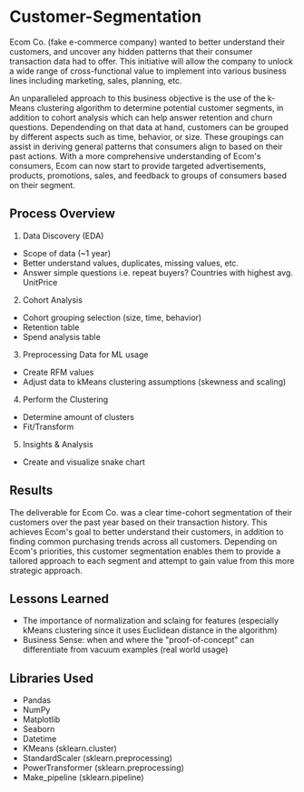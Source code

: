 # Customer-Segmentation

Ecom Co. (fake e-commerce company) wanted to better understand their customers, and uncover any hidden patterns that their consumer transaction data had to offer. This initiative will allow the company to unlock a wide range of cross-functional value to implement into various business lines including marketing, sales, planning, etc.

An unparalleled approach to this business objective is the use of the k-Means clustering algorithm to determine potential customer segments, in addition to cohort analysis which can help answer retention and churn questions. Dependending on that data at hand, customers can be grouped by different aspects such as time, behavior, or size. These groupings can assist in deriving general patterns that consumers align to based on their past actions. With a more comprehensive understanding of Ecom's consumers, Ecom can now start to provide targeted advertisements, products, promotions, sales, and feedback to groups of consumers based on their segment.

## Process Overview
1. Data Discovery (EDA)
  - Scope of data (~1 year)
  - Better understand values, duplicates, missing values, etc.
  - Answer simple questions i.e. repeat buyers? Countries with highest avg. UnitPrice
2. Cohort Analysis
  - Cohort grouping selection (size, time, behavior)
  - Retention table
  - Spend analysis table
3. Preprocessing Data for ML usage
  - Create RFM values
  - Adjust data to kMeans clustering assumptions (skewness and scaling)
4. Perform the Clustering
  - Determine amount of clusters
  - Fit/Transform
5. Insights & Analysis
  - Create and visualize snake chart

## Results
The deliverable for Ecom Co. was a clear time-cohort segmentation of their customers over the past year based on their transaction history. This achieves Ecom's goal to better understand their customers, in addition to finding common purchasing trends across all customers. Depending on Ecom's priorities, this customer segmentation enables them to provide a tailored approach to each segment and attempt to gain value from this more strategic approach.

## Lessons Learned
- The importance of normalization and sclaing for features (especially kMeans clustering since it uses Euclidean distance in the algorithm)
- Business Sense: when and where the "proof-of-concept" can differentiate from vacuum examples (real world usage)

## Libraries Used
- Pandas
- NumPy
- Matplotlib
- Seaborn
- Datetime
- KMeans (sklearn.cluster)
- StandardScaler (sklearn.preprocessing)
- PowerTransformer (sklearn.preprocessing)
- Make_pipeline (sklearn.pipeline)
